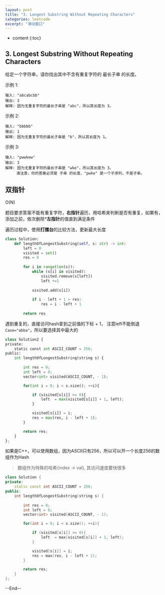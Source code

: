 ```yaml
---
layout: post
title: "3. Longest Substring Without Repeating Characters"
categories: leetcode
excerpt: "滑动窗口"
---
```


* content
{:toc}

## 3. Longest Substring Without Repeating Characters

给定一个字符串，请你找出其中不含有重复字符的 最长子串 的长度。

示例 1:

```
输入: "abcabcbb"
输出: 3 
解释: 因为无重复字符的最长子串是 "abc"，所以其长度为 3。
```

示例 2:
```
输入: "bbbbb"
输出: 1
解释: 因为无重复字符的最长子串是 "b"，所以其长度为 1。
```
示例 3:
```
输入: "pwwkew"
输出: 3
解释: 因为无重复字符的最长子串是 "wke"，所以其长度为 3。
     请注意，你的答案必须是 子串 的长度，"pwke" 是一个子序列，不是子串。
```

## 双指针

O(N)

题目要求答案不能有重复字符，**右指针**遍历，用哈希来判断是否有重复，如果有，添加之前，依次删除***左指针**的值直到满足条件

遍历过程中，使用**打擂台**的比较方法，更新最大长度

```python
class Solution:
    def lengthOfLongestSubstring(self, s: str) -> int:
        left = 0
        visited = set()
        res = 0
        
        for i in range(len(s)):
            while (s[i] in visited):
                visited.remove(s[left])
                left +=1
                
            visited.add(s[i])
            
            if i - left + 1 > res:
                res = i - left + 1
                
        return res
```

遇到重复的，直接访问hash拿到之前值的下标 + 1， 注意left不能倒退```Case="abba"```，所以要选择其中最大的

```python
class Solution2 {
private:
    static const int ASCII_COUNT = 256;
public:
    int lengthOfLongestSubstring(string s) {
        
        int res = 0;
        int left = 0;
        vector<int> visited(ASCII_COUNT, - 1);

        for(int i = 0; i < s.size(); ++i){

            if (visited[s[i]] >= 0){
                left  = max(visited[s[i]] + 1, left);
            }

            visited[s[i]] = i;
            res = max(res, i - left + 1);
        }

        return res;
    }
};
```

如果是C++，可以使用数组，因为ASCII只有256，所以可以开一个长度256的数组作为Hash

> 数组作为特殊的哈希(index -> val), 其访问速度要快很多

```cpp
class Solution {
private:
    static const int ASCII_COUNT = 256;
public:
    int lengthOfLongestSubstring(string s) {
        
        int res = 0;
        int left = 0;
        vector<int> visited(ASCII_COUNT, - 1);

        for(int i = 0; i < s.size(); ++i){

            if (visited[s[i]] >= 0){
                left  = max(visited[s[i]] + 1, left);
            }

            visited[s[i]] = i;
            res = max(res, i - left + 1);
        }

        return res;
    }
};
```

--End--


